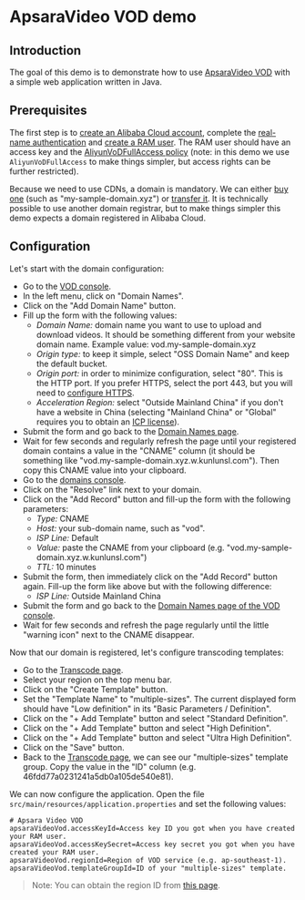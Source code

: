 # ApsaraVideo VOD demo

## Introduction
The goal of this demo is to demonstrate how to use
[ApsaraVideo VOD](https://www.alibabacloud.com/products/apsaravideo-for-vod) with a simple web application written
in Java.

## Prerequisites
The first step is to [create an Alibaba Cloud account](https://www.alibabacloud.com/help/doc-detail/50482.htm),
complete the [real-name authentication](https://www.alibabacloud.com/help/doc-detail/61062.htm) and
[create a RAM user](https://www.alibabacloud.com/help/doc-detail/57056.htm). The RAM user should have an access key
and the [AliyunVoDFullAccess policy](https://www.alibabacloud.com/help/doc-detail/57055.html#SystemPolicy) (note:
in this demo we use `AliyunVoDFullAccess` to make things simpler, but access rights can be further restricted).

Because we need to use CDNs, a domain is mandatory. We can either [buy one](https://www.alibabacloud.com/domain)
(such as "my-sample-domain.xyz") or [transfer it](https://www.alibabacloud.com/help/doc-detail/54077.htm). It is
technically possible to use another domain registrar, but to make things simpler this demo expects a domain
registered in Alibaba Cloud.

## Configuration
Let's start with the domain configuration:
* Go to the [VOD console](https://vod.console.aliyun.com/).
* In the left menu, click on "Domain Names".
* Click on the "Add Domain Name" button.
* Fill up the form with the following values:
    * *Domain Name:* domain name you want to use to upload and download videos. It should be something different
      from your website domain name. Example value: vod.my-sample-domain.xyz
    * *Origin type:* to keep it simple, select "OSS Domain Name" and keep the default bucket.
    * *Origin port:* in order to minimize configuration, select "80". This is the HTTP port. If you prefer HTTPS,
      select the port 443, but you will need to
      [configure HTTPS](https://www.alibabacloud.com/help/doc-detail/86093.htm).
    * *Acceleration Region:* select "Outside Mainland China" if you don't have a website in China (selecting
      "Mainland China" or "Global" requires you to obtain an [ICP license](https://www.alibabacloud.com/icp)).
* Submit the form and go back to the [Domain Names page](https://vod.console.aliyun.com/#/domain/list).
* Wait for few seconds and regularly refresh the page until your registered domain contains a value in the
  "CNAME" column (it should be something like "vod.my-sample-domain.xyz.w.kunlunsl.com"). Then copy this CNAME value
  into your clipboard.
* Go to the [domains console](https://dc.console.aliyun.com/next/index#/domain/list/all-domain).
* Click on the "Resolve" link next to your domain.
* Click on the "Add Record" button and fill-up the form with the following parameters:
    * *Type:* CNAME
    * *Host:* your sub-domain name, such as "vod".
    * *ISP Line:* Default
    * *Value:* paste the CNAME from your clipboard (e.g. "vod.my-sample-domain.xyz.w.kunlunsl.com")
    * *TTL:* 10 minutes
* Submit the form, then immediately click on the "Add Record" button again. Fill-up the form like above but with the
  following difference:
    * *ISP Line:* Outside Mainland China
* Submit the form and go back to the
  [Domain Names page of the VOD console](https://vod.console.aliyun.com/#/domain/list).
* Wait for few seconds and refresh the page regularly until the little "warning icon" next to the CNAME disappear.

Now that our domain is registered, let's configure transcoding templates:
* Go to the [Transcode page](https://vod.console.aliyun.com/#/settings/transcode/list).
* Select your region on the top menu bar.
* Click on the "Create Template" button.
* Set the "Template Name" to "multiple-sizes". The current displayed form should have "Low definition" in its
  "Basic Parameters / Definition".
* Click on the "+ Add Template" button and select "Standard Definition".
* Click on the "+ Add Template" button and select "High Definition".
* Click on the "+ Add Template" button and select "Ultra High Definition".
* Click on the "Save" button.
* Back to the [Transcode page](https://vod.console.aliyun.com/#/settings/transcode/list), we can see our
  "multiple-sizes" template group. Copy the value in the "ID" column (e.g. 46fdd77a0231241a5db0a105de540e81).

We can now configure the application. Open the file `src/main/resources/application.properties` and set the following
values:
```properties
# Apsara Video VOD
apsaraVideoVod.accessKeyId=Access key ID you got when you have created your RAM user.
apsaraVideoVod.accessKeySecret=Access key secret you got when you have created your RAM user.
apsaraVideoVod.regionId=Region of VOD service (e.g. ap-southeast-1).
apsaraVideoVod.templateGroupId=ID of your "multiple-sizes" template.
```
> Note: You can obtain the region ID from [this page](https://www.alibabacloud.com/help/doc-detail/40654.htm).


